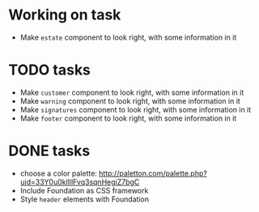 # Working on task

- Make `estate` component to look right, with some information in it

# TODO tasks

- Make `customer` component to look right, with some information in it
- Make `warning` component to look right, with some information in it
- Make `signatures` component to look right, with some information in it
- Make `footer` component to look right, with some information in it

# DONE tasks

+ choose a color palette: http://paletton.com/palette.php?uid=33Y0u0kllllFvq3sqnHegiZ7bgC
+ Include Foundation as CSS framework
+ Style `header` elements with Foundation


